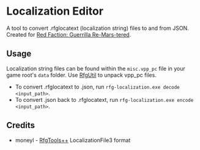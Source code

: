 # Localization Editor
A tool to convert .rfglocatext (localization string) files to and from JSON. Created for [Red Faction: Guerrilla Re-Mars-tered](https://www.redfactionwiki.com/wiki/Red_Faction:_Guerrilla).

## Usage
Localization string files can be found within the `misc.vpp_pc` file in your game root's `data` folder. Use [RfgUtil](https://github.com/Moneyl/RfgUtil) to unpack vpp_pc files.
* To convert .rfglocatext to .json, run `rfg-localization.exe decode <input_path>`.
* To convert .json back to .rfglocatext, run `rfg-localization.exe encode <input_path>`.

## Credits
* moneyl - [RfgTools++](https://github.com/rfg-modding/RfgToolsPlusPlus) LocalizationFile3 format
